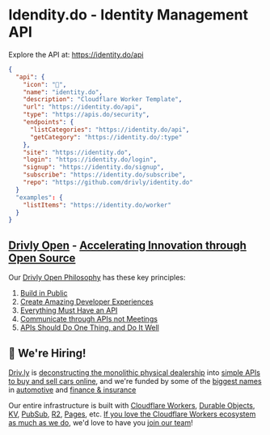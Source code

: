 # Idendity.do - Identity Management API 

Explore the API at: <https://identity.do/api>

```json
{
  "api": {
    "icon": "🚀",
    "name": "identity.do",
    "description": "Cloudflare Worker Template",
    "url": "https://identity.do/api",
    "type": "https://apis.do/security",
    "endpoints": {
      "listCategories": "https://identity.do/api",
      "getCategory": "https://identity.do/:type"
    },
    "site": "https://identity.do",
    "login": "https://identity.do/login",
    "signup": "https://identity.do/signup",
    "subscribe": "https://identity.do/subscribe",
    "repo": "https://github.com/drivly/identity.do"
  }
  "examples": {
    "listItems": "https://identity.do/worker"
  }
}
```

## [Drivly Open](https://driv.ly/open) - [Accelerating Innovation through Open Source](https://blog.driv.ly/accelerating-innovation-through-open-source)

Our [Drivly Open Philosophy](https://philosophy.do) has these key principles:

1. [Build in Public](https://driv.ly/open/build-in-public)
2. [Create Amazing Developer Experiences](https://driv.ly/open/amazing-developer-experiences)
3. [Everything Must Have an API](https://driv.ly/open/everything-must-have-an-api)
4. [Communicate through APIs not Meetings](https://driv.ly/open/communicate-through-apis-not-meetings)
5. [APIs Should Do One Thing, and Do It Well](https://driv.ly/open/apis-do-one-thing)


##  🚀 We're Hiring!

[Driv.ly](https://driv.ly) is [deconstructing the monolithic physical dealership](https://blog.driv.ly/deconstructing-the-monolithic-physical-dealership) into [simple APIs to buy and sell cars online](https://driv.ly), and we're funded by some of the [biggest names](https://twitter.com/TurnerNovak) in [automotive](https://fontinalis.com/team/#bill-ford) and [finance & insurance](https://www.detroit.vc)

Our entire infrastructure is built with [Cloudflare Workers](https://workers.do), [Durable Objects](https://durable.objects.do), [KV](https://kv.cf), [PubSub](https://pubsub.do), [R2](https://r2.do.cf), [Pages](https://pages.do), etc.  [If you love the Cloudflare Workers ecosystem as much as we do](https://driv.ly/loves/workers), we'd love to have you [join our team](https://careers.do/apply)!


